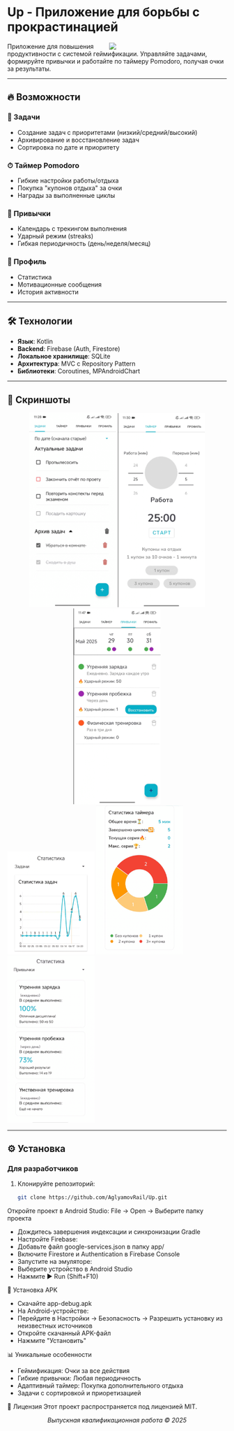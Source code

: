 # Up - Приложение для борьбы с прокрастинацией

<img src="screenshots/main_preview.jpg" width="250" align="right" hspace="20">


Приложение для повышения продуктивности с системой геймификации. Управляйте задачами, формируйте привычки и работайте по таймеру Pomodoro, получая очки за результаты.

---

## 🔥 Возможности

### 📝 Задачи
- Создание задач с приоритетами (низкий/средний/высокий)
- Архивирование и восстановление задач
- Сортировка по дате и приоритету

### ⏱ Таймер Pomodoro
- Гибкие настройки работы/отдыха
- Покупка "купонов отдыха" за очки
- Награды за выполненные циклы

### 🔄 Привычки
- Календарь с трекингом выполнения
- Ударный режим (streaks)
- Гибкая периодичность (день/неделя/месяц)

### 👤 Профиль
- Статистика
- Мотивационные сообщения
- История активности

---

## 🛠 Технологии
- **Язык**: Kotlin  
- **Backend**: Firebase (Auth, Firestore)  
- **Локальное хранилище**: SQLite  
- **Архитектура**: MVC с Repository Pattern
- **Библиотеки**: Coroutines, MPAndroidChart  

---

## 📸 Скриншоты
<div align="center">
  <img src="screenshots/tasks.png" width="200" alt="Задачи">
  <img src="screenshots/timer.png" width="200" alt="Таймер">
  <img src="screenshots/habits.png" width="200" alt="Привычки">
</div>

<div aligh="center">
  <img src="screenshots/task_stats.png" width="200" alt="Статистика задач">
  <img src="screenshots/timer_stats.png" width="200" alt="Статистика Таймера">
  <img src="screenshots/habit_stats.png" width="200" alt="Статистика привычек">
</div>

---

## ⚙️ Установка
### Для разработчиков
1. Клонируйте репозиторий:
   ```bash
   git clone https://github.com/AglyamovRail/Up.git
Откройте проект в Android Studio:
File → Open → Выберите папку проекта
- Дождитесь завершения индексации и синхронизации Gradle
- Настройте Firebase:
- Добавьте файл google-services.json в папку app/
- Включите Firestore и Authentication в Firebase Console
- Запустите на эмуляторе:
- Выберите устройство в Android Studio
- Нажмите ▶ Run (Shift+F10)

📲 Установка APK
- Скачайте app-debug.apk
- На Android-устройстве:
- Перейдите в Настройки → Безопасность → Разрешить установку из неизвестных источников
- Откройте скачанный APK-файл
- Нажмите "Установить"

📊 Уникальные особенности
- Геймификация: Очки за все действия
- Гибкие привычки: Любая периодичность
- Адаптивный таймер: Покупка дополнительного отдыха
- Задачи с сортировкой и приоретизацией

📜 Лицензия
Этот проект распространяется под лицензией MIT.

<div align="center"> <i>Выпускная квалификационная работа © 2025</i> </div>
